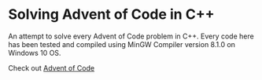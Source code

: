 # Solving Advent of Code in C++

An attempt to solve every Advent of Code problem in C++.
Every code here has been tested and compiled using MinGW Compiler version 8.1.0 on Windows 10 OS.

Check out [Advent of Code](https://www.adventofcode.com)